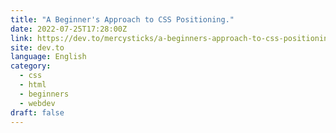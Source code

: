 ```yaml
---
title: "A Beginner's Approach to CSS Positioning."
date: 2022-07-25T17:28:00Z
link: https://dev.to/mercysticks/a-beginners-approach-to-css-positioning-15o1?utm_medium=RSS&utm_source=news.12bit.vn
site: dev.to
language: English
category:
  - css
  - html
  - beginners
  - webdev
draft: false
---
```

